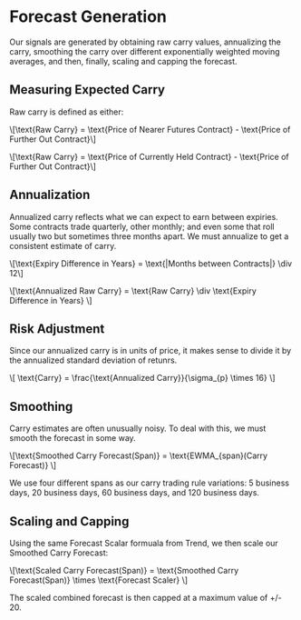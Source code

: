 # Forecast Generation

Our signals are generated by obtaining raw carry values, annualizing the carry, smoothing the carry over different exponentially weighted moving averages, and then, finally, scaling and capping the forecast.

## Measuring Expected Carry

Raw carry is defined as either:

\\[\text{Raw Carry} = \text{Price of Nearer Futures Contract} - \text{Price of Further Out Contract}\\]

\\[\text{Raw Carry} = \text{Price of Currently Held Contract} - \text{Price of Further Out Contract}\\]

## Annualization

Annualized carry reflects what we can expect to earn between expiries. Some contracts trade quarterly, other monthly; and even some that roll usually two but sometimes three months apart. We must annualize to get a consistent estimate of carry.

\\[\text{Expiry Difference in Years} = \text{\|Months between Contracts\|} \div 12\\]

\\[\text{Annualized Raw Carry} = \text{Raw Carry} \div \text{Expiry Difference in Years} \\]

## Risk Adjustment

Since our annualized carry is in units of price, it makes sense to divide it by the annualized standard deviation of retunrs. 

\\[ \text{Carry} = \frac{\text{Annualized Carry}}{\sigma_{p} \times 16} \\]

## Smoothing

Carry estimates are often unusually noisy. To deal with this, we must smooth the forecast in some way. 

\\[\text{Smoothed Carry Forecast(Span)} = \text{EWMA_{span}(Carry Forecast)} \\]

We use four different spans as our carry trading rule variations: 5 business days, 20 business days, 60 business days, and 120 business days.

## Scaling and Capping

Using the same Forecast Scalar formuala from Trend, we then scale our Smoothed Carry Forecast:

\\[\text{Scaled Carry Forecast(Span)} = \text{Smoothed Carry Forecast(Span)} \times \text{Forecast Scaler} \\]

The scaled combined forecast is then capped at a maximum value of +/- 20. 
